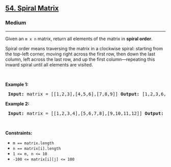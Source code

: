 <h2><a href="https://leetcode.com/problems/spiral-matrix/">54. Spiral Matrix</a></h2> <h3>Medium</h3> <hr> <p>Given an <code>m x n</code> matrix, return all elements of the matrix in <strong>spiral order</strong>.</p>

<p>Spiral order means traversing the matrix in a clockwise spiral: starting from the top-left corner, moving right across the first row, then down the last column, left across the last row, and up the first column—repeating this inward spiral until all elements are visited.</p>

<p>&nbsp;</p> <p><strong class="example">Example 1:</strong></p> <pre> <strong>Input:</strong> matrix = [[1,2,3],[4,5,6],[7,8,9]] <strong>Output:</strong> [1,2,3,6,9,8,7,4,5] </pre>

<p><strong class="example">Example 2:</strong></p> <pre> <strong>Input:</strong> matrix = [[1,2,3,4],[5,6,7,8],[9,10,11,12]] <strong>Output:</strong> [1,2,3,4,8,12,11,10,9,5,6,7] </pre>

<p>&nbsp;</p> <p><strong>Constraints:</strong></p> <ul> <li><code>m == matrix.length</code></li> <li><code>n == matrix[i].length</code></li> <li><code>1 &lt;= m, n &lt;= 10</code></li> <li><code>-100 &lt;= matrix[i][j] &lt;= 100</code></li> </ul>